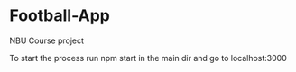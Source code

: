 # Football-App
NBU Course project

To start the process run npm start in the main dir and go to localhost:3000

